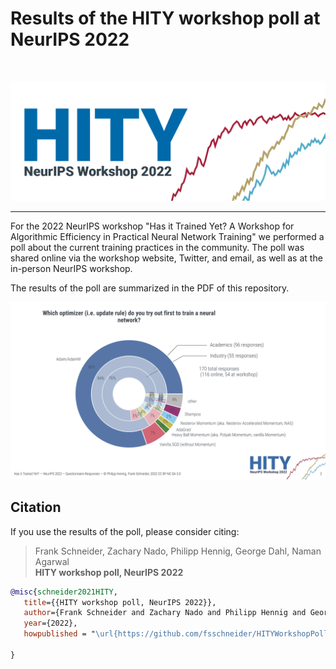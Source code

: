 # Results of the HITY workshop poll at NeurIPS 2022

<!-- PROJECT LOGO -->
<br />
<p align="center">
<a href="#"><img src="HITYLogo.png" alt="Logo"/></a>

---

For the 2022 NeurIPS workshop "Has it Trained Yet? A Workshop for Algorithmic Efficiency in Practical Neural Network Training" we performed a poll about the current training practices in the community. The poll was shared online via the workshop website, Twitter, and email, as well as at the in-person NeurIPS workshop.

The results of the poll are summarized in the PDF of this repository.

![The first page of the poll results](PollResults.png)

<!-- Citation -->
## Citation

If you use the results of the poll, please consider citing:

> Frank Schneider, Zachary Nado, Philipp Hennig, George Dahl, Naman Agarwal<br/>
> **HITY workshop poll, NeurIPS 2022**<br/>

```bibtex
@misc{schneider2021HITY,
   title={{HITY workshop poll, NeurIPS 2022}},
   author={Frank Schneider and Zachary Nado and Philipp Hennig and George Dahl and Naman Agarwal},
   year={2022},
   howpublished = "\url{https://github.com/fsschneider/HITYWorkshopPoll}",

}
```
